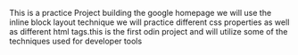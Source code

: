 This is a practice Project building the google homepage we will use the 
inline block layout technique we will practice different css properties as 
well as different html tags.this is the first odin project and will utilize 
some of the techniques used for developer tools